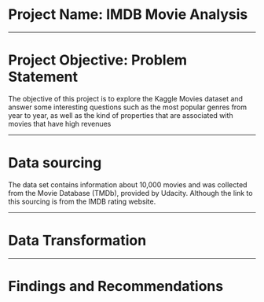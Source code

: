 # Project Name: IMDB Movie Analysis

----
# Project Objective: Problem Statement
The objective of this project is to explore the Kaggle Movies dataset and answer some interesting questions such as the most popular genres from year to year, 
as well as the kind of properties that are associated with movies that have high revenues


----
# Data sourcing
The data set contains information about 10,000 movies and was collected from the Movie Database (TMDb), provided by Udacity.
Although the link to this sourcing is from the IMDB rating website.



----
# Data Transformation



----
# Findings and Recommendations
